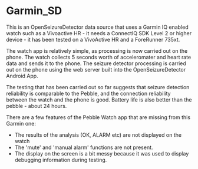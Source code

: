Garmin_SD
=========

This is an OpenSeizureDetector data source that uses a Garmin IQ enabled
watch such as a Vivoactive HR - it needs a ConnectIQ SDK Level 2 or higher
device - it has been tested on a VivoActive HR and a ForeRunner 735xt.

The watch app is relatively simple, as processing is now carried out on the
phone.
The watch collects 5 seconds worth of acceleromater and heart rate data
and sends it to the phone.   The seizure detector processing is carried out
on the phone using the web server built into the OpenSeizureDetector Android 
App.

The testing that has been carried out so far suggests that seizure detection
reliability is comparable to the Pebble, and the connection reliability
between the watch and the phone is good.   Battery life is also better than
the pebble - about 24 hours.

There are a few features of the Pebble Watch app that are missing from
this Garmin one:
 * The results of the analysis (OK, ALARM etc)  are not displayed on the watch
 * The 'mute' and 'manual alarm' functions are not present.
 * The display on the screen is a bit messy because it was used to display
   debugging information during testing.
   
   

